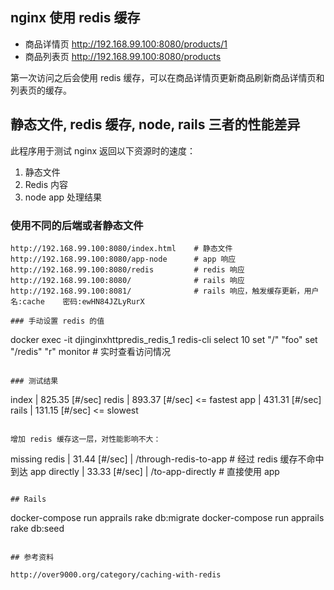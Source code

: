 ## nginx 使用 redis 缓存

* 商品详情页 http://192.168.99.100:8080/products/1
* 商品列表页 http://192.168.99.100:8080/products

第一次访问之后会使用 redis 缓存，可以在商品详情页更新商品刷新商品详情页和列表页的缓存。

## 静态文件, redis 缓存, node, rails 三者的性能差异

此程序用于测试 nginx 返回以下资源时的速度：

1. 静态文件
2. Redis 内容
3. node app 处理结果

### 使用不同的后端或者静态文件

```
http://192.168.99.100:8080/index.html    # 静态文件
http://192.168.99.100:8080/app-node      # app 响应
http://192.168.99.100:8080/redis         # redis 响应
http://192.168.99.100:8080/              # rails 响应
http://192.168.99.100:8081/              # rails 响应，触发缓存更新，用户名:cache    密码:ewHN84JZLyRurX

### 手动设置 redis 的值

```
docker exec -it djinginxhttpredis_redis_1 redis-cli
select 10
set "/" "foo"
set "/redis" "r"
monitor    # 实时查看访问情况
```

### 测试结果

```
index | 825.35 [#/sec]
redis | 893.37 [#/sec]    <= fastest
app   | 431.31 [#/sec]
rails | 131.15 [#/sec]    <= slowest
```

增加 redis 缓存这一层，对性能影响不大：

```
missing redis | 31.44 [#/sec] | /through-redis-to-app    # 经过 redis 缓存不命中到达 app
directly      | 33.33 [#/sec] | /to-app-directly         # 直接使用 app
```

## Rails

```
docker-compose run apprails rake db:migrate
docker-compose run apprails rake db:seed
```

## 参考资料

http://over9000.org/category/caching-with-redis
